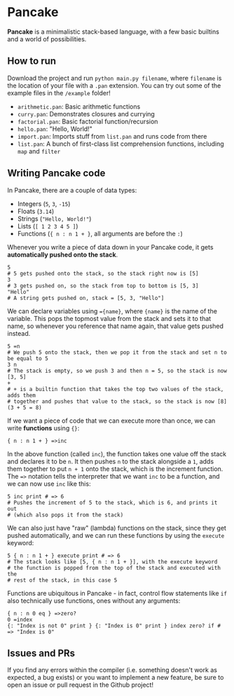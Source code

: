 # Pancake

**Pancake** is a minimalistic stack-based language, with a few basic builtins and a world of possibilities.

## How to run

Download the project and run `python main.py filename`, where `filename` is the location of your file with a `.pan` extension. You can try out some of the example files in the `/example` folder!

- `arithmetic.pan`: Basic arithmetic functions
- `curry.pan`: Demonstrates closures and currying
- `factorial.pan`: Basic factorial function/recursion
- `hello.pan`: "Hello, World!"
- `import.pan`: Imports stuff from `list.pan` and runs code from there
- `list.pan`: A bunch of first-class list comprehension functions, including `map` and `filter`

## Writing Pancake code

In Pancake, there are a couple of data types:

- Integers (`5`, `3`, `-15`)
- Floats (`3.14`)
- Strings (`"Hello, World!"`)
- Lists (`[ 1 2 3 4 5 ]`)
- Functions (`{ n : n 1 + }`, all arguments are before the `:`)

Whenever you write a piece of data down in your Pancake code, it gets **automatically pushed onto the stack**.

```
5
# 5 gets pushed onto the stack, so the stack right now is [5]
3
# 3 gets pushed on, so the stack from top to bottom is [5, 3]
"Hello"
# A string gets pushed on, stack = [5, 3, "Hello"]
```

We can declare variables using `={name}`, where `{name}` is the name of the variable. This pops the topmost value from the stack and sets it to that name, so whenever you reference that name again, that value gets pushed instead.

```
5 =n
# We push 5 onto the stack, then we pop it from the stack and set n to be equal to 5
3 n
# The stack is empty, so we push 3 and then n = 5, so the stack is now [3, 5]
+
# + is a builtin function that takes the top two values of the stack, adds them
# together and pushes that value to the stack, so the stack is now [8] (3 + 5 = 8)
```

If we want a piece of code that we can execute more than once, we can write **functions** using `{}`:

```
{ n : n 1 + } =>inc
```

In the above function (called `inc`), the function takes one value off the stack and declares it to be `n`. It then pushes `n` to the stack alongside a `1`, adds them together to put `n + 1` onto the stack, which is the increment function. The `=>` notation tells the interpreter that we want `inc` to be a function, and we can now use `inc` like this:

```
5 inc print # => 6
# Pushes the increment of 5 to the stack, which is 6, and prints it out
# (which also pops it from the stack)
```

We can also just have "raw" (lambda) functions on the stack, since they get pushed automatically, and we can run these functions by using the `execute` keyword:

```
5 { n : n 1 + } execute print # => 6
# The stack looks like [5, { n : n 1 + }], with the execute keyword
# the function is popped from the top of the stack and executed with the
# rest of the stack, in this case 5
```

Functions are ubiquitous in Pancake - in fact, control flow statements like `if` also technically use functions, ones without any arguments:

```
{ n : n 0 eq } =>zero?
0 =index
{: "Index is not 0" print } {: "Index is 0" print } index zero? if # => "Index is 0" 
```

## Issues and PRs

If you find any errors within the compiler (i.e. something doesn't work as expected, a bug exists) or you want to implement a new feature, be sure to open an issue or pull request in the Github project!

